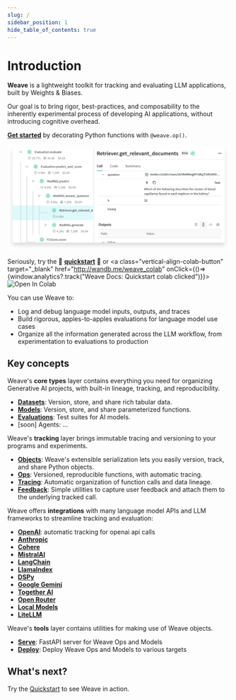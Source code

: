 ```yaml
---
slug: /
sidebar_position: 1
hide_table_of_contents: true
---
```


# Introduction

**Weave** is a lightweight toolkit for tracking and evaluating LLM applications, built by Weights & Biases.

Our goal is to bring rigor, best-practices, and composability to the inherently experimental process of developing AI applications, without introducing cognitive overhead.

**[Get started](/quickstart)** by decorating Python functions with `@weave.op()`.

![Weave Hero](../static/img/weave-hero.png)

Seriously, try the 🍪 **[quickstart](/quickstart)** 🍪 or <a class="vertical-align-colab-button" target="\_blank" href="http://wandb.me/weave_colab" onClick={()=>{window.analytics?.track("Weave Docs: Quickstart colab clicked")}}><img src="https://colab.research.google.com/assets/colab-badge.svg" alt="Open In Colab"/></a>

You can use Weave to:

- Log and debug language model inputs, outputs, and traces
- Build rigorous, apples-to-apples evaluations for language model use cases
- Organize all the information generated across the LLM workflow, from experimentation to evaluations to production

## Key concepts

Weave's **core types** layer contains everything you need for organizing Generative AI projects, with built-in lineage, tracking, and reproducibility.

- **[Datasets](/guides/core-types/datasets)**: Version, store, and share rich tabular data.
- **[Models](/guides/core-types/models)**: Version, store, and share parameterized functions.
- **[Evaluations](/guides/core-types/evaluations)**: Test suites for AI models.
- [soon] Agents: ...

Weave's **tracking** layer brings immutable tracing and versioning to your programs and experiments.

- **[Objects](/guides/tracking/objects)**: Weave's extensible serialization lets you easily version, track, and share Python objects.
- **[Ops](/guides/tracking/ops)**: Versioned, reproducible functions, with automatic tracing.
- **[Tracing](/guides/tracking/tracing)**: Automatic organization of function calls and data lineage.
- **[Feedback](/guides/tracking/feedback)**: Simple utilities to capture user feedback and attach them to the underlying tracked call.

Weave offers **integrations** with many language model APIs and LLM frameworks to streamline tracking and evaluation:

- **[OpenAI](/guides/integrations/openai)**: automatic tracking for openai api calls
- **[Anthropic](/guides/integrations/anthropic)**
- **[Cohere](/guides/integrations/cohere)**
- **[MistralAI](/guides/integrations/mistral)**
- **[LangChain](/guides/integrations/langchain)**
- **[LlamaIndex](/guides/integrations/llamaindex)**
- **[DSPy](/guides/integrations/dspy)**
- **[Google Gemini](/guides/integrations/google-gemini)**
- **[Together AI](/guides/integrations/together_ai)**
- **[Open Router](/guides/integrations/openrouter)**
- **[Local Models](/guides/integrations/local_models)**
- **[LiteLLM](/guides/integrations/litellm)**

Weave's **tools** layer contains utilities for making use of Weave objects.

- **[Serve](/guides/tools/serve)**: FastAPI server for Weave Ops and Models
- **[Deploy](/guides/tools/deploy)**: Deploy Weave Ops and Models to various targets

## What's next?

Try the [Quickstart](/quickstart) to see Weave in action.
